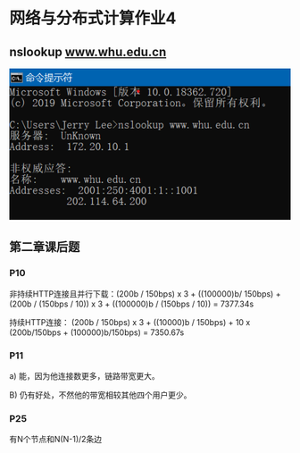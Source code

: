 # 网络与分布式计算作业4

## nslookup www.whu.edu.cn

![nslookup](image/nslookup.png)

## 第二章课后题

### P10

非持续HTTP连接且并行下载：(200b / 150bps) x 3 + ((100000)b/ 150bps) + (200b / (150bps / 10)) x 3 + ((100000)b / (150bps / 10)) = 7377.34s

持续HTTP连接： (200b / 150bps) x 3 + ((10000)b / 150bps) + 10 x (200b/150bps + (100000)b/150bps) = 7350.67s

### P11

a) 能，因为他连接数更多，链路带宽更大。

B) 仍有好处，不然他的带宽相较其他四个用户更少。

### P25

有N个节点和N(N-1)/2条边